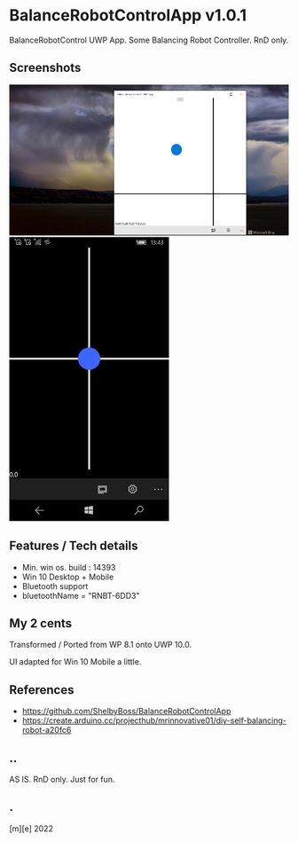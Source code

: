 # BalanceRobotControlApp v1.0.1

BalanceRobotControl UWP App. Some Balancing Robot Controller. RnD only.

## Screenshots
![Windows 10 Desktop](Images/shot1.png)
![Windows 10 Mobile](Images/shot2.png)

## Features / Tech details
- Min. win os. build : 14393
- Win 10 Desktop + Mobile
- Bluetooth support
- bluetoothName = "RNBT-6DD3"

## My 2 cents

Transformed / Ported from WP 8.1 onto UWP 10.0.

UI adapted for Win 10 Mobile a little. 

## References
- https://github.com/ShelbyBoss/BalanceRobotControlApp
- https://create.arduino.cc/projecthub/mrinnovative01/diy-self-balancing-robot-a20fc6


## ..
AS IS. RnD only. Just for fun.

## .
[m][e] 2022


